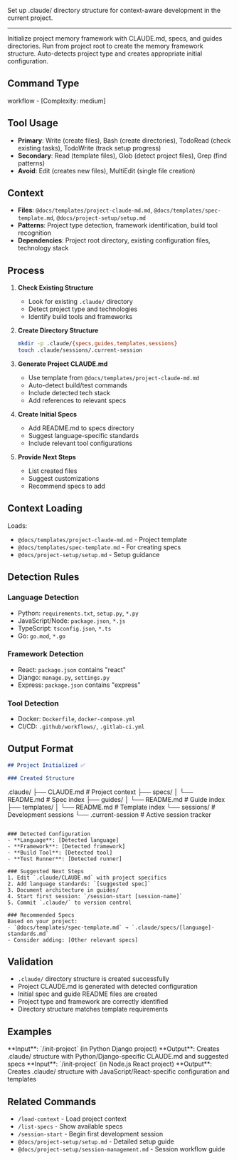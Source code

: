 Set up .claude/ directory structure for context-aware development in the current project.

---

Initialize project memory framework with CLAUDE.md, specs, and guides directories. Run from project root to create the memory framework structure. Auto-detects project type and creates appropriate initial configuration.

## Command Type

workflow - [Complexity: medium]

## Tool Usage

- **Primary**: Write (create files), Bash (create directories), TodoRead (check existing tasks), TodoWrite (track setup progress)
- **Secondary**: Read (template files), Glob (detect project files), Grep (find patterns)
- **Avoid**: Edit (creates new files), MultiEdit (single file creation)

## Context

- **Files**: `@docs/templates/project-claude-md.md`, `@docs/templates/spec-template.md`, `@docs/project-setup/setup.md`
- **Patterns**: Project type detection, framework identification, build tool recognition
- **Dependencies**: Project root directory, existing configuration files, technology stack

## Process

1. **Check Existing Structure**

   - Look for existing `.claude/` directory
   - Detect project type and technologies
   - Identify build tools and frameworks

2. **Create Directory Structure**

   ```bash
   mkdir -p .claude/{specs,guides,templates,sessions}
   touch .claude/sessions/.current-session
   ```

3. **Generate Project CLAUDE.md**

   - Use template from `@docs/templates/project-claude-md.md`
   - Auto-detect build/test commands
   - Include detected tech stack
   - Add references to relevant specs

4. **Create Initial Specs**

   - Add README.md to specs directory
   - Suggest language-specific standards
   - Include relevant tool configurations

5. **Provide Next Steps**
   - List created files
   - Suggest customizations
   - Recommend specs to add

## Context Loading

Loads:

- `@docs/templates/project-claude-md.md` - Project template
- `@docs/templates/spec-template.md` - For creating specs
- `@docs/project-setup/setup.md` - Setup guidance

## Detection Rules

### Language Detection

- Python: `requirements.txt`, `setup.py`, `*.py`
- JavaScript/Node: `package.json`, `*.js`
- TypeScript: `tsconfig.json`, `*.ts`
- Go: `go.mod`, `*.go`

### Framework Detection

- React: `package.json` contains "react"
- Django: `manage.py`, `settings.py`
- Express: `package.json` contains "express"

### Tool Detection

- Docker: `Dockerfile`, `docker-compose.yml`
- CI/CD: `.github/workflows/`, `.gitlab-ci.yml`

## Output Format

```markdown
## Project Initialized ✅

### Created Structure
```

.claude/
├── CLAUDE.md # Project context
├── specs/
│ └── README.md # Spec index
├── guides/
│ └── README.md # Guide index
├── templates/
│ └── README.md # Template index
└── sessions/ # Development sessions
└── .current-session # Active session tracker

```

### Detected Configuration
- **Language**: [Detected language]
- **Framework**: [Detected framework]
- **Build Tool**: [Detected tool]
- **Test Runner**: [Detected runner]

### Suggested Next Steps
1. Edit `.claude/CLAUDE.md` with project specifics
2. Add language standards: `[suggested spec]`
3. Document architecture in guides/
4. Start first session: `/session-start [session-name]`
5. Commit `.claude/` to version control

### Recommended Specs
Based on your project:
- `@docs/templates/spec-template.md` → `.claude/specs/[language]-standards.md`
- Consider adding: [Other relevant specs]
```

## Validation

- `.claude/` directory structure is created successfully
- Project CLAUDE.md is generated with detected configuration
- Initial spec and guide README files are created
- Project type and framework are correctly identified
- Directory structure matches template requirements

## Examples

<example-1>
**Input**: `/init-project` (in Python Django project)
**Output**: Creates .claude/ structure with Python/Django-specific CLAUDE.md and suggested specs
</example-1>

<example-2>
**Input**: `/init-project` (in Node.js React project)
**Output**: Creates .claude/ structure with JavaScript/React-specific configuration and templates
</example-2>

## Related Commands

- `/load-context` - Load project context
- `/list-specs` - Show available specs
- `/session-start` - Begin first development session
- `@docs/project-setup/setup.md` - Detailed setup guide
- `@docs/project-setup/session-management.md` - Session workflow guide
